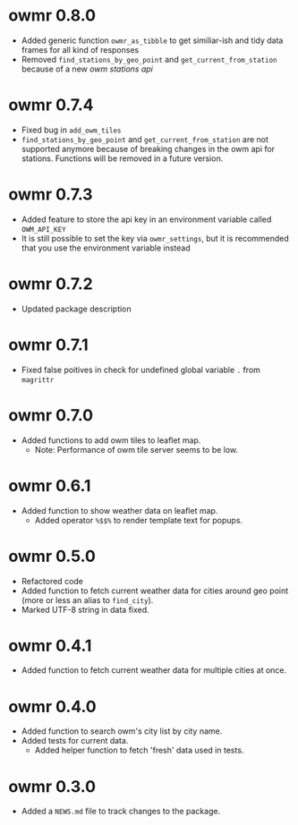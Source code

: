 # owmr 0.8.0

* Added generic function `owmr_as_tibble` to get similiar-ish and tidy data frames
for all kind of responses
* Removed `find_stations_by_geo_point` and `get_current_from_station` because of a new
_owm stations api_

# owmr 0.7.4

* Fixed bug in `add_owm_tiles`
* `find_stations_by_geo_point` and `get_current_from_station` are not supported anymore because of breaking changes in the owm api for stations. Functions will be removed in a future version.

# owmr 0.7.3

* Added feature to store the api key in an environment variable called `OWM_API_KEY`
* It is still possible to set the key via `owmr_settings`, but it is recommended that you use the environment variable instead

# owmr 0.7.2

* Updated package description

# owmr 0.7.1

* Fixed false poitives in check for undefined global variable `.` from `magrittr`

# owmr 0.7.0

* Added functions to add owm tiles to leaflet map.
  - Note: Performance of owm tile server seems to be low.

# owmr 0.6.1

* Added function to show weather data on leaflet map.
  - Added operator `%$$%` to render template text for popups. 

# owmr 0.5.0

* Refactored code
* Added function to fetch current weather data for cities around geo point (more or less an alias to `find_city`).
* Marked UTF-8 string in data fixed.

# owmr 0.4.1

* Added function to fetch current weather data for multiple cities at once.

# owmr 0.4.0

* Added function to search owm's city list by city name.
* Added tests for current data.
   - Added helper function to fetch 'fresh' data used in tests.

# owmr 0.3.0

* Added a `NEWS.md` file to track changes to the package.

